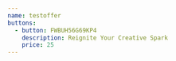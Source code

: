 ```yaml
---
name: testoffer
buttons:
  - button: FWBUH56G69KP4
    description: Reignite Your Creative Spark
    price: 25
---
```

